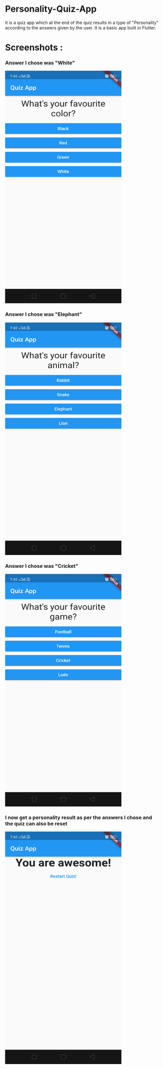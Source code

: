 # Personality-Quiz-App
It is a quiz app which at the end of the quiz results in a type of "Personality" according to the answers given by the user. It is a basic app built in Flutter.
# Screenshots :

### Answer I chose was "White" 

<img src = "Screenshot/Screenshot_2020-01-21-19-42-29-22_a77d241ee042ba7782407cbaba94327c.png" width=380 height=760>

### Answer I chose was "Elephant"

<img src ="Screenshot/Screenshot_2020-01-21-19-42-32-41_a77d241ee042ba7782407cbaba94327c.png" width=380 height=760 >

### Answer I chose was "Cricket"

<img src="Screenshot/Screenshot_2020-01-21-19-42-35-33_a77d241ee042ba7782407cbaba94327c.png" width=380 height=760 >

### I now get a personality result as per the answers I chose and the quiz can also be reset

<img src=Screenshot/Screenshot_2020-01-21-19-42-42-12_a77d241ee042ba7782407cbaba94327c.png width=380 height=760>
